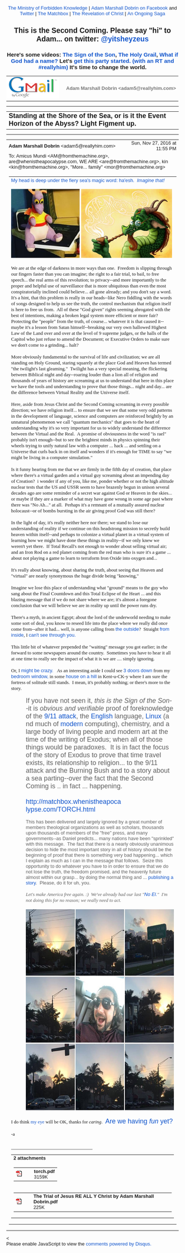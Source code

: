 <!DOCTYPE html PUBLIC "-//W3C//DTD HTML 4.01//EN" "https://www.w3.org/TR/html4/strict.dtd">
<!-- saved from url=(0158)https://mail.google.com/mail/u/2/?ui=2&amp;ik=b3fd74b597&amp;view=pt&amp;q=%22test%20of%20time%22%20saturn&amp;qs=true&amp;search=query&amp;msg=158a9498fcebdfae&amp;siml=158a9498fcebdfae -->
<html lang="en" data-inboxsdk-session-id="1482329241961-0.499042962230587" data-inboxsdk-master-claimed="true" data-inboxsdk-active-app-ids='[{"appId":"sdk_wordzen_7bc143d54d"}]' data-inboxsdk-app-logger-master-chosen="true" data-map-id="f8d645c85de621ee" data-inboxsdk-last-event="1482329244236"><head data-inboxsdk-script-injected="true"><meta http-equiv="Content-Type" content="text/html; charset=utf-8" /><style type="text/css">
body,td,div,p,a,input {font-family: arial, sans-serif;}
</style><meta http-equiv="X-UA-Compatible" content="IE=edge" /><title>Ministry of Forbidden Knowledge Mail - Standing at the Shore of the Sea, or is it the Event Horizon of the Abyss? Light Figment up.</title><style type="text/css">
body, td {font-size:13px} a:link, a:active {color:#1155CC; text-decoration:none} a:hover {text-decoration:underline; cursor: pointer} a:visited{color:##6611CC} img{border:0px} pre { white-space: pre; white-space: -moz-pre-wrap; white-space: -o-pre-wrap; white-space: pre-wrap; word-wrap: break-word; max-width: 800px; overflow: auto;} .logo { left: -7px; position: relative; }
</style><style id="inboxsdk__shared_style">.inboxsdk__notransition {
  -webkit-transition: none !important;
  -moz-transition: none !important;
  -o-transition: none !important;
  -ms-transition: none !important;
  transition: none !important;
}

.inboxsdk__close_button {
  height: 24px;
  width: 24px;
  opacity: .7;
  position: relative;
  background: none;
  border: none;
  padding: 0;
  box-sizing: content-box;
  outline: none;
  cursor: pointer;
}
.inboxsdk__close_button:focus, .inboxsdk__close_button:hover {
  opacity: 1;
}
.inboxsdk__close_button:focus::before {
  background-color: rgba(0,0,0,.12);
}
.inboxsdk__close_button::before {
  border-radius: 50%;
  position: absolute;
  top: -4px;
  bottom: -4px;
  left: -4px;
  right: -4px;
  padding: 4px;
  content: ' ';
}
.inboxsdk__close_button::after {
  content: ' ';
  background: url(https://www.gstatic.com/images/icons/material/system/1x/close_black_24dp.png);
  position: absolute;
  height: 24px;
  width: 24px;
  top: 0;
  left: 0;
}

.IICfffFCcJcCdEDE {
  display: none;
}

/* drawer */

.inboxsdk__drawer_view_container {
  visibility: visible;
  direction: initial;
  position: fixed;
  height: 100vh;
  width: 100vw;
  bottom: 0;
  left: 0;
  z-index: 51;
  pointer-events: none;
}
.inboxsdk__drawer_view {
  position: absolute;
  pointer-events: auto;
  top: 0;
  bottom: 0;
  right: 0;
  width: 452px;
  font: normal normal normal normal 13px / normal "Helvetica Neue", Helvetica, Arial, sans-serif;
  display: -webkit-flex;
  display: flex;
  -webkit-flex-direction: column;
  flex-direction: column;
  background-color: #fff;
  outline: none;
  box-shadow: 0 0 8px rgba(0,0,0,.18), 0 8px 16px rgba(0,0,0,.36);
  -webkit-transform: translateX(100%);
  transform: translateX(100%);
  transition: transform 150ms cubic-bezier(.4,0,.2,1);
}

.inboxsdk__drawer_view.inboxsdk__active {
  -webkit-transform: none;
  transform: none;
}
.inboxsdk__drawer_title_bar {
  background-color: #f5f5f5;
  border-bottom: 1px solid #e0e0e0;
  padding: 16px 20px;
  white-space: nowrap;
  display: -webkit-flex;
  display: flex;
  flex: 0 0 auto;
  -webkit-flex: 0 0 auto;
}
.inboxsdk__drawer_title_bar .inboxsdk__close_button {
  margin-right: 20px;
  -webkit-flex-shrink: 0;
  flex-shrink: 0;
}
.inboxsdk__drawer_title {
  overflow: hidden;
  text-overflow: ellipsis;
  white-space: nowrap;
  font: normal normal normal normal 20px / 24px "Helvetica Neue", Helvetica, Arial, sans-serif;
}

/* backdrop */

.inboxsdk__inbox_backdrop {
  visibility: visible;
  position: fixed;
  height: 100vh;
  width: 100vw;
  bottom: 0;
  left: 0;
  z-index: 50;
  background-color: transparent;
  transition: background-color 150ms cubic-bezier(0.4, 0, 1, 1);
}
.inboxsdk__inbox_backdrop.inboxsdk__active {
  background-color: rgba(10,10,10,.6);
  transition: background-color 70ms cubic-bezier(0,0,.2,1);
}

.inboxsdk__inbox_backdrop ~ .inboxsdk__inbox_backdrop {
  opacity: 0.6;
}

/* hidden */

.IeDFIAfeaFBCAcFG {
  display: -webkit-flex;
  display: flex;
  -webkit-flex-direction: column;
  flex-direction: column;
}

.DGHdbcGDGJfFCHIb &gt; .inboxsdk__close_button {
  position: absolute;
  bottom: 10px;
  right: 20px;
}

.bAefEFfEaJeDCFGD {
  width: 216px;
}

.EHFfCHdCcIHdABad {
  overflow: hidden;
  font: 12px Arial, sans-serif;
  max-height: 100%;
  box-sizing: border-box;
}

.DEHddaIDdDFaeHeA {
  white-space: nowrap;
  display: -webkit-flex;
  display: flex;
  -moz-user-select: none;
  -webkit-user-select: none;
  user-select: none;
  cursor: default;
}

.EHFfCHdCcIHdABad.EcFHbIcdbIHaDACI .DEHddaIDdDFaeHeA:hover,
.EHFfCHdCcIHdABad.ecEIGGIfAGIDJedA .DEHddaIDdDFaeHeA {
  background: rgba(0,0,0,.03);
}

.HfcDAaCBJeHEHCCb {
  min-width: 0;
  overflow: hidden;
  text-overflow: ellipsis;
}

.EHFfCHdCcIHdABad.EcFHbIcdbIHaDACI .HfcDAaCBJeHEHCCb {
  cursor: move;
}

.eFaIefBdFFfBDcBb {
  padding-left: 20px;
  vertical-align: middle;
  font: 13px / 40px "Helvetica Neue", Helvetica, Arial, sans-serif;
  color: #303030;
}

.DGHdbcGDGJfFCHIb.fAEaBDbEDIDIEHbb .DEHddaIDdDFaeHeA {
  display: none;
}

.ddeGBHGEIbcFHFdc {
  display: inline-block;
  vertical-align: middle;
  margin-left: 10px;
  box-sizing: border-box;
  background-size: contain;
}

.ddeGBHGEIbcFHFdc,
.ddeGBHGEIbcFHFdc &gt; img {
  width: 20px;
  height: 20px;
}

.FadAcHBdCEdAdeIE {
  -webkit-flex: 1;
  flex: 1;
  text-align: right;
  visibility: hidden;
}

.EHFfCHdCcIHdABad.EcFHbIcdbIHaDACI .FadAcHBdCEdAdeIE {
  visibility: visible;
  cursor: pointer;
}

.JHCFAcADJCAEcDfb {
  margin-top: 12px;
  margin-right: 4px;
  background: url(https://www.streak.com/build/images/arrowDown.png) center / 20px no-repeat;
  border: none;
  width: 14px;
  height: 14px;
  -webkit-transform: rotate(-90deg);
  transform: rotate(-90deg);
  transition: -webkit-transform .15s, transform .15s;
  outline: none;
  opacity: .6;
  cursor: pointer;
}

.DEHddaIDdDFaeHeA:hover .JHCFAcADJCAEcDfb,
.EHFfCHdCcIHdABad.ecEIGGIfAGIDJedA .DEHddaIDdDFaeHeA .JHCFAcADJCAEcDfb {
  opacity: .9;
}

.EHFfCHdCcIHdABad.GFHIEbDfBBEHecbB .JHCFAcADJCAEcDfb {
  -webkit-transform: rotate(0);
  transform: rotate(0);
}

.fcDJDBBBBFedaCFe {
  border-bottom: 1px solid #ddd;
  margin-bottom: 15px;
}

/* end hidden */
</style><style id="inboxsdk__style">/* suggestions */

.inboxsdk__suggestions_separator_before {
  padding-bottom: 2px !important;
}

.inboxsdk__suggestions_separator_after {
  border-top: 1px solid #e5e5e5;
  padding-top: 2px !important;
}

/* buttons */

div.T-I.inboxsdk__button {
  -webkit-user-select: none;
  min-width: 27px;
}

.inboxsdk__no_bg {
  background: none;
}

.inboxsdk__button.inboxsdk__button_disabled {
  opacity: 0.55;
}

  .inboxsdk__button_icon + .inboxsdk__button_text {
    margin-left: 5px;
  }

.inboxsdk__button_icon {
  display: inline-block;
}

.inboxsdk__button_iconImg {
  height: 16px;
  width: 16px;
  vertical-align: middle;
  margin-top: -2px;
  user-drag: none;
  -moz-user-select: none;
  -webkit-user-drag: none;
}

.inboxsdk__button_green_inactive {
  -webkit-box-shadow: 0 1px 0 rgba(0,0,0,.05);
  box-shadow: 0 1px 0 rgba(0,0,0,.05);
  background-color: #53a93f;
  background-image: -webkit-linear-gradient(top,transparent,transparent);
  background-image: linear-gradient(top,transparent,transparent);
  border: 1px solid transparent;
  color: #fff;
  text-shadow: none;
}

.inboxsdk__button_green_hover {
  -webkit-box-shadow: inset 0 -1px 0 #4c8534;
  box-shadow: inset 0 -1px 0 #4c8534;
  background-color: #65b045;
  background-image: -webkit-linear-gradient(top,transparent,transparent);
  background-image: linear-gradient(top,transparent,transparent);
  border: 1px solid transparent;
  border-bottom: 1px solid #4c8534;
  text-shadow: none;
}

.inboxsdk__button_green_active {
  -webkit-box-shadow: inset 0 1px 0 #2f6124;
  box-shadow: inset 0 1px 0 #2f6124;
  background: #3e802f;
  border: 1px solid transparent;
  border-top: 1px solid #2f6124;
  color: #fff;
  text-shadow: none;
}

.J-M.inboxsdk__menu {
  min-width: 1em;
  min-height: 1em;
  padding: 0px;
  overflow: visible;
  max-height: none;
}

.f4.J-N-JX.inboxsdk__message_more_icon {
  margin-top: -1px;
  width: 16px;
  height: 16px;
}

/* end */

/* compose buttons */

.T-I.inboxsdk__button.inboxsdk__compose_sendButton {
  min-width: 0px;
  margin-right: 0px;
  margin-left: 0px;
  padding:0px;
}

.inboxsdk__compose_actionToolbar {
  padding: 0px 0px 0px 5px;
  white-space: nowrap;
}

.inboxsdk__compose_actionToolbar div.inboxsdk__button {
  min-width: 27px;
  height: 27px;
}

.inboxsdk__compose_actionToolbar .inboxsdk__button_icon {
  height: 17px;
  width: 17px;
  display: inline-block;
  vertical-align: middle;
  position: relative;
  margin-top: 2px;
}

.inboxsdk__compose_actionToolbar .inboxsdk__button_iconImg {
  vertical-align: top;
  height: 17px;
  width: 17px;
  display: inline-block;
  margin-top: -1px;
}

.inboxsdk__compose_actionToolbar .inboxsdk__button &gt; div {
    opacity: 0.55;
}

.inboxsdk__compose_actionToolbar .inboxsdk__button:focus {
  border: 1px solid #4d90fe;
  outline: none;
}


  .inboxsdk__compose_actionToolbar .inboxsdk__button.inboxsdk__button_hover &gt; div, .inboxsdk__compose_actionToolbar .inboxsdk__button:focus &gt; div {
    opacity: 1
  }


.inboxsdk__compose_groupedActionToolbar {
  position: absolute;
  bottom: 44px;
  background: #f5f5f5;
  margin: 3px;
  box-shadow: 0 2px 2px -1px rgba(0,0,0,0.1);
  border: 1px solid #cfcfcf;
  padding: 1px !important;
  z-index: 10;
  left: 0px;
}

.inboxsdk__compose_groupedActionToolbar div.inboxsdk__button {
  z-index: 1;
}

.inboxsdk__compose_groupedActionToolbar_arrow {
  position: absolute;
  background: url('https://ssl.gstatic.com/ui/v1/icons/mail/down_pointer.png') no-repeat;
  width: 17px;
  height: 18px;
  bottom: -16px;
  margin-left: 4px;
}

/* end */

/* appid warning */

.inboxsdk__appid_warning {
  margin: 0;
  padding: 9px;
  color: #4b4b4b;
  height: 32px;
  background: #ff6c6c;
  font-size: 10pt;
}

.inboxsdk__appid_warning_main {
  display: inline-block;
  vertical-align: middle;
}

.inboxsdk__appid_warning .topline {
  font-weight: bold;
  font-size: 11pt;
}

a.inboxsdk__appid_register {
  color: white;
  display: inline-block;
  background: #1989ff;
  border-radius: 3px;
  text-decoration: none;
  box-shadow: 0 0 5px rgba(0,0,0,0.3);
  padding: 7px;
  font-size: 10pt;
  vertical-align: middle;
  margin-left: 1em;
}

input.inboxsdk__x_close_button {
  background-color: transparent;
  background-image: url(https://www.streak.com/build/images/circle_border_x.png);
  background-size: cover;
  background-repeat: no-repeat;
  background-position: center center;
  height: 20px;
  width: 20px;
  border: none;
  display: inline-block;
  vertical-align: middle;
  cursor: pointer;

  float: right;
  margin: 5px;
}

/* thread rows */

.inboxsdk__gmail_label.inboxsdk__label_has_icon .au {
  display: inline-block;
  margin-left: 14px;
}

.inboxsdk__thread_row_label .inboxsdk__button_icon,
.inboxsdk__thread_row_label .inboxsdk__button_iconImg {
  height: 11px;
  width: 11px;
}

.inboxsdk__thread_row_label .inboxsdk__button_icon {
  display: inline-block;
  margin-top: 2px;
  margin-left: 4px;
  position: absolute;
}

.inboxsdk__thread_row_button {
  outline: 0;
  padding: 0 5px;
  position: relative;
  height: 15px;
  width: 15px;
  top: -2px;
}

.inboxsdk__gmail_action {
  float: right;
  position: relative;
  background-color: grey;
  border: 1px solid black;
  margin-left: 1em;
  cursor: default;
  padding: 0 6px;
  background-image: -webkit-linear-gradient(top,#e9e9e9,#e6e6e6);
  background-image: linear-gradient(top,#e9e9e9,#e6e6e6);
  border: 1px solid rgba(0,0,0,0.1);
  border-color: #ccc;
  color: #444;
  height: 17px;
  line-height: 17px;
  min-width: 56px;
  border-radius: 2px;
  font-size: 11px;
  font-weight: bold;
  text-align: center;
  white-space: nowrap;
  padding-right: 18px;
}

.inboxsdk__gmail_action:focus {
  border: 1px solid #4d90fe;
  outline: none;
}

.inboxsdk__gmail_action:active {
  box-shadow: inset 0 1px 2px rgba(0,0,0,.1);
}

.inboxsdk__gmail_action:hover {
  box-shadow: 0 1px 1px rgba(0,0,0,.05);
  background-color: #ededed;
  background-image: -webkit-linear-gradient(top,#ededed,#eaeaea);
  background-image: linear-gradient(top,#ededed,#eaeaea);
  border-color: #b8b8b8;
}

.inboxsdk__gmail_action::after {
  content: '';
  position: absolute;
  right: 5px;
  top: 5px;
  margin-left: 5px;
  background: no-repeat url(https://ssl.gstatic.com/mail/sprites/smartmail-561acb673be75c1d374881a95997fce4.png) -67px -100px;
  width: 7px;
  height: 7px;
  opacity: .55;
}

.inboxsdk__thread_row_custom_date {
  margin-left: 2px;
}

span.inboxsdk__thread_row_custom_date + span:not(.inboxsdk__thread_row_custom_date) {
  display: none;
}

span.inboxsdk__thread_row_custom_draft_label + div.yW {
  display: none;
}

.inboxsdk__thread_row_attachment_icon {
  margin-left: 3px;
  width: 16px;
  height: 16px;
}

.inboxsdk__thread_row_icon_wrapper {
  display: inline-block;
  width: 25px;
  margin-right: 3px;
}

.inboxsdk__thread_row_image_added .y6 .inboxsdk__thread_row_icon_wrapper ~ span[id] {
  margin-left: 3px;
}

  .inboxsdk__thread_row_icon_wrapper .inboxsdk__button_icon {
    position: absolute;
    top: 50%;
    height: 24px;
    overflow: hidden;
    width: 24px;
    margin-top: -12px;
  }

    .inboxsdk__thread_row_icon_wrapper .inboxsdk__button_iconImg {
      height: 24px;
      width: 24px;
      margin-top: 0px;
    }

  .inboxsdk__thread_row_image_added .a4W, .inboxsdk__thread_row_image_added .apA, .inboxsdk__thread_row_image_added .apx {
    position: relative;
  }


/* end thread rows */

td.gH div.gK span:first-child &gt; img {
  margin-right: 3px;
}

td.gH div.gK span:first-child &gt; img:last-child {
  margin-right: 6px;
}

.inboxsdk__message_attachment_icon {
  width: 21px;
  height: 21px;
  margin-top: -3px;
}

/* Work around issue where clicking "Remove formatting" in Compose causes this
 * element to become taller and shift the toolbar down. */
.gU .aWQ {
  max-height: 3px;
}

.aQw .inboxsdk__button_iconImg {
  margin-top: 2px;
}

.aZi .asa .inboxsdk__button_iconImg {
  display: inline-block;
  vertical-align: middle;
  margin-top: -3px;
}

/* Message view attachments toolbar */
.aZi .aZj .asa .inboxsdk__button_iconImg {
  margin: 0;
}

body .dw {
  /* Fixes issue where a tall compose window opened over a custom view could be
   * overlapped by Gmail's top bar. Also fixes issue where mole widgets are
   * only visible while a compose window is open.
   */
  z-index: 6 !important;
}

.inboxsdk__compose_outerSidebar_wrapper {
  position: absolute;
  left: -401px;
  top: 0px;
  background: white;
  width: 400px;
  bottom: 0px;
  border-left: 1px solid silver;
  box-shadow: -2px 0px 1px #E6E6E6;
  display: block;
}

.inboxsdk__outerSidebarActive .aSt .inboxsdk__compose_outerSidebar_wrapper {
  border-left: 0;
  box-shadow: none;
  left: -400px;
}

.inboxsdk__outerSidebarActive .aSs &gt; div { width: 50% !important; margin-left: 30%; }

.inboxsdk__compose_outerSidebar_header {
  background: #404040;
  font-size: 80%;
  padding: 10px 10px 11px 10px;
  color: white;
  border-bottom: 1px solid #C4C4C4;
}

.inboxsdk__compose_outerSidebar_body {
  position: absolute;
  width: 100%;
  bottom: 43px;
  top: 36px;
  left: -1px;
  overflow: auto;
}

.inboxsdk__compose_outerSidebar_footer {
  position: absolute;
  bottom: 0px;
  width: 100%;
  border-top: 1px solid rgb(206, 206, 206);
  display: block;
}

.inboxsdk__compose_innerSidebarActive form, .inboxsdk__compose_innerSidebarActive .GQ {
  padding-right: 200px;
}

div.inboxsdk__compose_statusbar {
  margin: 0;
  border: 0;
  height: 40px;
}

.inboxsdk__compose_statusbarActive .aoI {
  height: auto !important;
}

/* compose size fixing */
.inboxsdk__compose .qz {
  max-height: inherit !important;
}

/* .dw means not fullscreen */
.dw .inboxsdk__compose_statusbarActive .aDj.aDi {
  position: static !important;
}

.inboxsdk__compose_statusbarActive .aDj &gt; .aDh {
  height: auto;
}

.inboxsdk__recipient_row td.ok {
  height: 23px;
}

.inboxsdk__recipient_row td.az3 {
  padding: 0px 3px 3px 3px;
}

/* toolbar visibility */

[data-thread-toolbar=true] [data-rowlist-toolbar=true] {
  display: none;
}

[data-toolbar-expanded=true] [data-toolbar-expanded=false] {
  display: none;
}

[data-toolbar-expanded=false] [data-toolbar-expanded=true] {
  display: none;
}


[data-toolbar-icononly=true] .inboxsdk__button_text {
  display: none;
}

.inboxsdk__menuItem img, .inboxsdk__menuItem .inboxsdk__icon {
  height: 16px;
  width: 16px;
  margin-left: -20px;
  position: absolute;
  margin-top: -1px;
}

/* end */

/* modal */

.inboxsdk__modal_overlay {
  right: 0px;
  bottom: 0px;
}

.inboxsdk__modal_fullscreen {
  position: fixed;
  top: 0px;
  left: 0px;
  bottom: 0px;
  right: 0px;
  z-index: 501;
  display: flex;
  display: -webkit-flex;
  justify-content: center;
  -webkit-justify-content: center;
  align-items: center;
  -webkit-align-items: center;
  padding: 110px 50px 50px 50px;
}

.inboxsdk__modal_content {
    margin-top: 30px; margin-bottom: 30px;
}

.inboxsdk__modal_fullscreen.inboxsdk__modal_content_no_buttons .inboxsdk__modal_content {
  margin-bottom: 0px;
}

.inboxsdk__modal_close {
  outline: none;
  cursor: pointer;
}


.inboxsdk__modal_fullscreen .inboxsdk__modal_container {
  position: relative;
  margin-top: -60px;
  width: auto;
  overflow: hidden;
}

  .inboxsdk__modal_fullscreen.inboxsdk__modal_hideTop .inboxsdk__modal_close {
    display: none;
  }

  .inboxsdk__modal_fullscreen.inboxsdk__modal_hideTop .inboxsdk__modal_container {
    padding-top: 0px;
  }

  .inboxsdk__modal_fullscreen.inboxsdk__modal_hideTop .inboxsdk__modal_content {
    margin-top: 0px;
  }

  .inboxsdk__modal_fullscreen.inboxsdk__modal_hideTop .Kj-JD-K7 {
    margin: 0px;
  }

  .inboxsdk__modal_fullscreen.inboxsdk__modal_hideSides .inboxsdk__modal_container {
    padding-left: 0px;
    padding-right: 0px
  }

  .inboxsdk__modal_fullscreen.inboxsdk__modal_hideBottom .inboxsdk__modal_content {
    margin-bottom: 0px;
  }

  .inboxsdk__modal_fullscreen.inboxsdk__modal_hideBottom .inboxsdk__modal_container {
    padding-bottom: 0px;
  }

/* end modal */

/* mole */

/* Fix issue where Compose toolbar can become disconnected when moles or
 * drawers are in use */
.inboxsdk__drawers_in_use .aDi,
.inboxsdk__moles_in_use .aDi {
  left: auto !important;
}

/* Make it so the compose/mole layer doesn't wrap, so we don't have to do a lot
 * of fancy logic to hide moles ourselves when things get too crowded. */
.inboxsdk__moles_in_use .nH &gt; .nH &gt; .no {
  white-space: nowrap;
}
.inboxsdk__moles_in_use .nH &gt; .nH &gt; .no &gt; * {
  white-space: initial;
}
.inboxsdk__moles_in_use .nH &gt; .nH &gt; .no &gt; .nn {
  display: inline-block;
  float: none;
}

.inboxsdk__mole_view {
  position: relative;
  max-width: 564px;
  height: 100vh;
  vertical-align: top;
  display: inline-flex;
  display: -webkit-inline-flex;
  align-items: flex-end;
  -webkit-align-items: flex-end;
}

.inboxsdk__mole_view_inner {
  visibility: visible;
  box-sizing: border-box;
  margin-right: 5px;
  box-shadow: rgba(0,0,0,0.2) 0 2px 6px;
  min-width: 260px;
  min-height: 36px;
}

.inboxsdk__mole_view_titlebar {
  position: absolute;
  left: 0;
  right: 5px;
  color: white;
  font-size: 12.8px;
  background: #404040;
  box-sizing: border-box;
  height: 36px;
  padding-top: 7px;
  padding-left: 11px;
  cursor: pointer;
}

.inboxsdk__mole_view_titlebar h2 {
  font-size: inherit;
  font-weight: inherit;
  margin: 4px 0 0 0;
  white-space: nowrap;
  overflow: hidden;
  text-overflow: ellipsis;
}

.inboxsdk__mole_title_buttons {
  white-space: nowrap;
  float: right;
  padding-right: 5px;
  margin-top: -3px;
}

.inboxsdk__mole_title_buttons &gt; img {
  height: 24px;
  width: 24px;
  position: relative;
  top: 2px;
  opacity: 0.6;
}

.inboxsdk__mole_title_buttons &gt; img:hover {
  opacity: 1;
  background-color: #737373;
}

.inboxsdk__mole_view.inboxsdk__minimized .inboxsdk__mole_view_content,
.inboxsdk__mole_view.inboxsdk__minimized.inboxsdk__mole_use_minimize_title h2.inboxsdk__mole_default,
.inboxsdk__mole_view:not(.inboxsdk__minimized) h2.inboxsdk__mole_minimized,
.inboxsdk__mole_view:not(.inboxsdk__mole_use_minimize_title) h2.inboxsdk__mole_minimized,
.inboxsdk__mole_view.inboxsdk__minimized .Hl,
.inboxsdk__mole_view:not(.inboxsdk__minimized) .Hk {
  display: none;
}

.inboxsdk__mole_view_content {
  margin-top: 36px;
  border: 1px solid #cfcfcf;
  background: white;
  min-width: 260px;
  min-height: 20px;
  max-height: 80vh;
}

.inboxsdk__mole_view_chromeless .inboxsdk__mole_view_inner {
  min-width: 0px;
}

.inboxsdk__mole_view_chromeless .inboxsdk__mole_view_content {
  margin-top: 0px;
  min-width: 0px;
}

/* end mole */


/* tabs */

.inboxsdk__tab {
  width: 30px;
}

.inboxsdk__tab.fAEaBDbEDIDIEHbb:first-child:last-child {
  display: none;
}

.inboxsdk__tab.inboxsdk__tab_selected {
  width: auto;
}

table.aKk .inboxsdk__contentTabContainer .inboxsdk__tab .aAy[role=tab] {
  height: 28px;
}

.inboxsdk__tab_icon {
  width: 30px;
  height: 25px;
  background-position-x: 5px;
  background-position-y: 3px;
  background-size: 16px;
  bacgkround-repeat: no-repeat;
}

.inboxsdk__tab_icon img {
  height: 16px;
  width: 16px;
  margin-left: 5px;
  margin-top: 3px;
}

.inboxsdk__tab .aKx {
  top: 4px;
}

.inboxsdk__hidden div[role=complementary] {
  position: static !important;
}

/* Fix issue where hidden causes threadview to be taller than it should */
.inboxsdk__hidden &gt; div.y4,
.dFBJCDccfIbFCHAI &gt; div.y4 {
  display: none;
}

table.aKk .inboxsdk__contentTabContainer .inboxsdk__tab:first-child .aAy[role=tab] {
  border-left-width: 1px;
}

/* end tabs */

/* old hidden */

.inboxsdk__hidden .inboxsdk__contentPanelContainer {
  font: 12px Arial, sans-serif;
  max-width: 220px;
}

.inboxsdk__contentPanelContainer_contentContainer {
  overflow: hidden;
  margin-bottom: 10px;
  border-bottom: 1px solid #D8D8D8;
}


/* end old hidden */


/* hidden */

.dFBJCDccfIbFCHAI div[role=complementary] {
  position: static !important;
  width: 216px !important;
}

.dFBJCDccfIbFCHAI {
  /* Necessary to prevent z-indexes on hidden items from causing them to show
  above stuff outside of the hidden. */
  will-change: position;
}

.DGHdbcGDGJfFCHIb {
  position: relative;
}

.EHFfCHdCcIHdABad {
  background: #ffffff;
}

.bAefEFfEaJeDCFGD {
  padding: 4px 0 12px;
}

.DGHdbcGDGJfFCHIb.fAEaBDbEDIDIEHbb .bAefEFfEaJeDCFGD {
  padding-top: 0;
}

/* end hidden */

/* custom content */

.inboxsdk__custom_view_element {
  overflow: auto;
}

/* end custom content */


/* nav menu */


.inboxsdk__hide_native_marker .ain:not(.inboxsdk__navItem) {
  border-left-color: transparent;
}
.inboxsdk__hide_native_marker .ain:not(.inboxsdk__navItem) .nZ .aio * {
  color: inherit !important;
}
.inboxsdk__hide_native_marker .ain:not(.inboxsdk__navItem) .nU:not(.n1) .n0 {
  font-weight: normal;
}

.inboxsdk__navItem_hover .aj0, .inboxsdk__navItem_hover .p8 {
  visibility: visible;
}

.inboxsdk__navItem_link {
  position: absolute;
  top: 0px;
  right: -4px;
}

[dir=rtl] .inboxsdk__navItem_link {
  left: -4px;
  right: initial;
}

.inboxsdk__navItem_container .aio .inboxsdk__button {
  position: absolute;
  top: 0px;
  right: -30px;
}

.inboxsdk__navItem_marker {
  position: absolute;
  left: 0px;
  padding-bottom: 2px;
}

.ain .inboxsdk__navItem_container {
  margin-left: -18px;
}

.inboxsdk__navItem_container {
  margin-left: -14px;
}

.inboxsdk__expando {
  z-index: 1;
}

.aip .CK {
  color: #15c;
}

.aip .CK:hover {
  text-decoration: underline;
}

.inboxsdk__navItem_container .aio.aip {
  white-space: nowrap;
}

/* end nav menu */



/* search results section */

.inboxsdk__custom_sections {
  margin-bottom: 15px;
}

.inboxsdk__custom_sections.Wc {
  padding: 0px;
  margin-bottom: 0px;
}

.inboxsdk__resultsSection {
  padding-top: 20px;
}

  .inboxsdk__custom_sections.Wc .inboxsdk__resultsSection {
    padding-top: 0px;
  }

.inboxsdk__custom_sections .Wg {
  padding-top: 0px;
}

  .inboxsdk__custom_sections.Wc .Wg {
    border-bottom: 0;
    padding: 0px;
  }

.inboxsdk__results_collapsedContainer &gt; div {
  display: inline;
}

.inboxsdk__resultsSection.inboxsdk__resultsSection_collapsed {
  display: inline-block;
  margin-right: 20px;
}

  .Wc .inboxsdk__resultsSection.inboxsdk__resultsSection_collapsed {
    margin-right: 0px;
  }

.inboxsdk__resultsSection_collapsed .Cr {
  display: none;
}

.inboxsdk__resultsSection_title {
  white-space: nowrap;
  cursor: pointer;
  display: inline-block;
}

  .Wc .inboxsdk__resultsSection_title {
    padding: 3px 0 3px 8px;
  }

.inboxsdk__resultsSection_title_subtitle {
  opacity: 0.5;
  margin-left: 5px;
}

  .Wc .inboxsdk__resultsSection_title_subtitle {
    font-size: 80%;
  }

.inboxsdk__resultsSection_title .Wp {
  float: left;
  height: 10px;
  width: 20px;
  margin-top: 3px;
}

.inboxsdk__resultsSection_title h3 {
  margin-bottom: 10px;
  margin-top: 20px;
  display: inline;
  float: none;
}

.inboxsdk__resultsSection_header_summaryText.Wm:last-child .amH {
  padding-right: 0px;
  margin-right: 0px;
}

  .inboxsdk__custom_sections.Wc .inboxsdk__resultsSection_header_summaryText:last-child {
    margin-right: 11px;
  }

.inboxsdk__custom_sections.Wc .J-JN-M-I {
  margin-right: 13px;
}

.inboxsdk__resultsSection_header_summaryText.Wm + .aAE {
  margin-left: 3px;
}

.inboxsdk__resultsSection .TB.TC {
  text-align: center;
}

.inboxsdk__resultsSection .inboxsdk__resultsSection_loading {
  font-style: italic;
}

.inboxsdk__resultsSection .inboxsdk__resultsSection_result_icon {
  height: 15px;
  width: 15px;
  margin-left: 9px;
}

.inboxsdk__resultsSection .xX {
  width: 20ex;
}

.inboxsdk__resultsSection_result_title span {
  text-overflow: ellipsis;
  display: block;
  overflow: hidden;
}

.inboxsdk__resultsSection tr .xW &gt; span {
  overflow: hidden;
  display: block;
  text-overflow: ellipsis;
}

.inboxsdk__resultsSection .V3 {
  overflow: hidden;
  white-space: nowrap;
}

.inboxsdk__resultsSection .at {
  position: relative;
}

.inboxsdk__resultsSection .at &gt; * {
  display: inline-block;
}

.inboxsdk__resultsSection_label_icon {
  height: 11px;
  width: 11px;
  position: absolute;
  margin-left: 4px;
  margin-top: 1px;
}

.inboxsdk__resultsSection .av, .inboxsdk__thread_row_label .av {
  max-width: 90px;
  overflow: hidden;
  text-overflow: ellipsis;
}

.inboxsdk__resultsSection_label_icon + .av, .inboxsdk__thread_row_label .inboxsdk__button_icon + .av {
  margin-left: 16px;
}

.Wc .inboxsdk__resultsSection_footer {
  padding: 3px 3px 3px 8px;
}

/* end search results section */


/* tooltip */

/* gmail styles */

.inboxsdk__tooltip .T-P {
  -webkit-box-shadow: 0 1px 3px rgba(0,0,0,.2);
  box-shadow: 0 1px 3px rgba(0,0,0,.2);
  background-color: #fff;
  border: 1px solid;
  border-color: #bbb #bbb #a8a8a8;
  padding: 16px;
  position: absolute;
  z-index: 1201!important;
}

  .inboxsdk__tooltip.inboxdk__tooltip_content .T-P {
    padding: 0px;
  }

.inboxsdk__tooltip .aRM {
  outline: none;
  padding: 13px 10px 16px;
  text-align: center;
}

  .inboxdk__tooltip_content.inboxsdk__tooltip .aRM {
    padding: 0px;
  }

.inboxsdk__tooltip .aRR {
  color: #333;
  font-size: 18px;
  margin-top: 13px;
}

.inboxsdk__tooltip .aRQ {
  color: #777;
  font-size: 13px;
  margin: 3px 0 14px 0;
}




/* end gmail styles */

.inboxsdk__tooltip {
  position: fixed;
  z-index: 1300;
  transition: left 200ms ease, top 200ms ease;
}

.inboxsdk__tooltip .T-P {
  position: relative;
  width: auto;
  max-width: 500px;
}

.inboxsdk__tooltip .inboxsdk__tooltip_arrow {
  position: fixed;
  z-index: 1400;
  margin-top: -1px;
  transition: left 200ms ease, top 200ms ease;
}

.inboxsdk__tooltip .inboxsdk__tooltip_close {
  -webkit-user-select: none;
}

.inboxsdk__tooltip .inboxsdk__button {
  margin-right: 0px;
}

.inboxsdk__tooltip .inboxsdk__tooltip_image {
  max-height: 300px;
  max-width: 500px;
  overflow: hidden;
  height: auto;
}

.inboxsdk__tooltip .inboxsdk__tooltip_image &gt; img {
  max-height: 300px;
  max-width: 500px;
}

/* end tooltip */


/* attachment card */

.inboxsdk__attachmentCard img.aQG.aYB {
  max-width: 178px;
  min-width: 178px;
  min-height: 118px;
}

.inboxsdk__attachmentCard img.aZG.aYw {
  background: none;
}

/* add some margins between cards so 4+ cards don't hit each other */

.aQw &gt; .T-I.J-J5-Ji.L3 {
  margin-top: 5px;
}

/* end attachment card */


/* keyboard shortcut help */

table.cf.wd.inboxsdk__shortcutHelp_table {
  margin-bottom: 15px;
}

.inboxsdk__shortcutHelp_table td.Dn {
  display: inline-block;
  width: 50%;
}

.inboxsdk__shortcutHelp_table table.cf {
  display: block;
}

.inboxsdk__shortcutHelp_table tbody tbody {
  display: block;
}

.inboxsdk__shortcutHelp_table tbody tbody tr {
  display: block;
  white-space: nowrap;
}

.inboxsdk__shortcutHelp_table td.wg.Dn {
  display: inline-block;
  width: 45%;
}

.inboxsdk__shortcutHelp_table span.wb {
  margin-left: 3px;
}

.inboxsdk__shortcutHelp_table td.we.Dn {
  width: 60%;
  white-space: normal;
}

.inboxsdk__shortcutHelp_title img.inboxsdk__icon {
  height: 21px;
  width: 21px;
  vertical-align: middle;
  margin-right: 10px;
  border-radius: 4px;
}

/* end keyboard shortcut help */


/* search suggestions */

.asor.inboxsdk__custom_suggestion {
  display: flex;
  display: -webkit-flex;
  justify-content: center;
  -webkit-justify-content: center;
  align-items: center;
  -webkit-align-items: center;
}

.inboxsdk__custom_suggestion img {
  max-width: 32px;
  max-height: 32px;
  margin-left: -11px;
}

/* end send suggestions */


/* app toolbar */

.inboxsdk__appButton {
  margin-right: -15px;
}

  .inboxsdk__appButton:first-child {
    margin-left: -45px;
  }

  .inboxsdk__appButton + .inboxsdk__appButton {
    margin-left: 35px;
  }

  .inboxsdk__appButton.inboxsdk__appButton_noGPlus {
    margin-right: 0px;
  }

.inboxsdk__appButton .inboxsdk__button_icon {
  margin-right: 5px;
  position: relative;
}

.inboxsdk__appButton a {
  color: #404040;
  text-decoration: none;
  line-height: 24px;
}

.inboxsdk__appButton.inboxsdk__appButton_noGPlus a {
  line-height: 30px;
}

.inboxsdk__appButton a:hover {
  text-decoration: underline;
  color: #000;
}

.inboxsdk__gmail_dark_theme .inboxsdk__appButton a {
  color: #eee;
}
.inboxsdk__gmail_dark_theme .inboxsdk__appButton a:hover {
  color: #fff;
}

.inboxsdk__appButton_tooltip {
  outline: none;
  transition: none;
  -webkit-animation: gb__a .2s;
}

.inboxsdk__appButton_tooltip .inboxsdk__tooltip_close {
  display: none;
}

.inboxsdk__tooltip.inboxsdk__appButton_tooltip .T-P {
  padding: 0px;
}

.inboxsdk__tooltip.inboxsdk__appButton_tooltip .aRM {
  padding: 0px;
  white-space: initial;
  text-align: center;
  font: normal normal normal normal 16px / normal arial, sans-serif;
}

.inboxsdk__tooltip.inboxsdk__appButton_tooltip .inboxsdk__tooltip_arrow {
  transform-origin: top;
  transform: rotateZ(180deg);
  margin-top: 9px;
}

/* end app toolbar */
</style> <script>
  (function(i,s,o,g,r,a,m){i['GoogleAnalyticsObject']=r;i[r]=i[r]||function(){
  (i[r].q=i[r].q||[]).push(arguments)},i[r].l=1*new Date();a=s.createElement(o),
  m=s.getElementsByTagName(o)[0];a.async=1;a.src=g;m.parentNode.insertBefore(a,m)
  })(window,document,'script','https://www.google-analytics.com/analytics.js','ga');

  ga('create', 'UA-74743044-2', 'auto');
  ga('send', 'pageview');

</script></head>
<body style="width: 100%; margin: 0 auto; text-align: left; font-family: Arial;">
<center>
<script type="text/javascript">
    google_ad_client = "ca-pub-9608809622006883";
    google_ad_slot = "4355365452";
    google_ad_width = 728;
    google_ad_height = 90;
</script>
<!-- leaderboard -->
<script type="text/javascript" src="//pagead2.googlesyndication.com/pagead/show_ads.js">
</script>
<br />
<a href="https://www.facebook.com/MinistryOfForbiddenKnowledge">The Ministry of Forbidden Knowledge</a> | 
<a href="https://www.facebook.com/admdbrn">Adam Marshall Dobrin on Facebook</a> and <a href="https://twitter.com/intent/user?screen_name=yitsheyzeus">Twitter</a> |
<a href=".">The Matchbox</a> | 
<a href=".">The Revelation of Christ</a> | 
<a href="http://medium.com/@adam5/publications">An Ongoing Saga</a>
<br />
</center>
<center><h2>
This is the Second Coming.  Please say "<b>hi</b>" to Adam... on twitter: <a href="https://twitter.com/yitsheyzeus" target="_new">@yitsheyzeus</a>
</h2><h3>
Here's some videos: <a href="https://www.youtube.com/watch?v=AevgjKPDgfM&amp;feature=youtu.be" target="_new">The Sign of the Son</a>, <a href="https://vimeo.com/156698154" target="_new">The Holy Grail</a>, <a href="https://www.youtube.com/watch?v=Fr_CHOxSyc8" target="_new">What if God had a name?</a>
Let's <a href="https://twitter.com/intent/retweet?related=yitsheyzeus&amp;tweet_id=804005770937462784">get this party started. (with an RT and #reallyhim)</a>  It's time to change the world.</h3>
</center>
<div class="bodycontainer"><table width="100%" cellpadding="0" cellspacing="0" border="0"><tbody><tr height="14px"><td width="143"><img src="./FIGMENT_files/logo.gif" width="143" height="59" alt="Ministry of Forbidden Knowledge Mail" class="logo" /></td><td align="right"><font size="-1" color="#777"><b>Adam Marshall Dobrin &lt;adam5@reallyhim.com&gt;</b></font></td></tr></tbody></table><hr /><div class="maincontent"><table width="100%" cellpadding="0" cellspacing="0" border="0"><tbody><tr><td><font size="+1"><b>Standing at the Shore of the Sea, or is it the Event Horizon of the Abyss? Light Figment up.</b></font><br /></td></tr></tbody></table><hr /><table width="100%" cellpadding="0" cellspacing="0" border="0" class="message"><tbody><tr><td><font size="-1"><b>Adam Marshall Dobrin </b>&lt;adam5@reallyhim.com&gt;</font></td><td align="right"><font size="-1">Sun, Nov 27, 2016 at 11:55 PM</font></td></tr><tr><td colspan="2"><font size="-1" class="recipient"><div>To: Amicus Mundi &lt;AM@fromthemachine.org&gt;, are@whenistheapocalypse.com, WE ARE &lt;are@fromthemachine.org&gt;, kin &lt;kin@fromthemachine.org&gt;, "More... family" &lt;mor@fromthemachine.org&gt;</div></font></td></tr><tr><td colspan="2"><table width="100%" cellpadding="12" cellspacing="0" border="0"><tbody><tr><td><div style="overflow: hidden;"><font size="-1"><div dir="ltr"><div><font face="times new roman, serif"><a href="https://fromthemachine.org/awlist4296878/MJHea/h/John_Legend_s_All_of_Me_.htm" target="_blank" data-saferedirecturl="https://www.google.com/url?hl=en&amp;q=http://legend.lamc.la&amp;source=gmail&amp;ust=1482415641409000&amp;usg=AFQjCNEZ-0QzQxRyMywt5al0Q0jXwXbuIQ">My head is deep under the fiery sea's magic word: ha'esh. &nbsp;<i>Imagine that!</i></a></font></div><div><br /></div><font face="times new roman, serif"><a href="https://fromthemachine.org/awlist4296878/MJHea/h/John_Legend_s_All_of_Me_.htm" target="_blank" data-saferedirecturl="https://www.google.com/url?hl=en&amp;q=http://legend.lamc.la&amp;source=gmail&amp;ust=1482415641409000&amp;usg=AFQjCNEZ-0QzQxRyMywt5al0Q0jXwXbuIQ"><img src="./FIGMENT_files/ybykyAnVdkmhyFy_qbt0RNDpAg362NzYedHRAwiLQEuWdC9k1HAVxi7T9tK9DIE3K39SEuxj2FnfypXseKcnywge9211xiOuFL1c_faqABLbQ0jnJ8C9kT5tTMSAi4X5kEtfl5Hmpd6v5Cm-C6PM7O_sS4cRJCFrcrlpOF0_l73dL8hUxeM-XBWm28BWBcVumy6dU9zcmMPuZh7uEtr-OUrue4Y6YoyVAnfF5l5n1Xw9Tw=s0-d-e1-ft" width="186" height="186" style="margin-right:0px" alt="legend.lamc.la" />&nbsp;<img src="./FIGMENT_files/g3j4tLBeh_-Gq2qRJpcEnaWHfS0KArFwWgOIBByr_thBppHyE14P1sHTjUf1txjYW-383m1jo8SAAqiL7wOED8xxnGTtdtLgOQ-_iqEUVi0HBp_wUHalPHMCokt8C-NyQDssOoOw9sXMkVOR6QVt52-tmm-lvxYxV4Hc=s0-d-e1-ft" width="247" height="186" style="margin-right:0px" /></a><br /><br /></font><div><font face="times new roman, serif">We are at the edge of darkness in more ways than one.&nbsp; Freedom is slipping through our fingers faster than you can imagine; the right to a fair trial, to bail, to free speech... the real arms of this revolution; to privacy--and more importantly to the proper and helpful use of surveillance that is more ubiquitous than even the most conspiratorially inclined could believe... all gone already; and you don't say a word.&nbsp; It's a hint, that this problem is really in our heads--like Nero fiddling with the words of songs designed to help us see the truth, the control mechanism that religion itself is here to free us from.&nbsp; All of these "God given" rights seeming abrogated with the best of intentions, making a broken legal system more efficient or more fair?&nbsp; Protecting the "people" from the truth, of course... whatever it is that caused it--maybe it's a lesson from Satan himself--breaking our very own hallowed Highest Law of the Land over and over at the level of 9 supreme judges, or the halls of the Capitol who just refuse to amend the Document; or Executive Orders to make sure we don't come to a grinding... halt?</font><div><div><div><div><font face="times new roman, serif"><br /></font></div><div><font face="times new roman, serif">More obviously fundamental to the survival of life and civilization; we are all standing on Holy Ground, staring squarely at the place God and Heaven has termed "the twilight's last gleaming." &nbsp;Twilight has a very special meaning, the flickering between Biblical night and day--roaring louder than a lion all of religion and thousands of years of history are screaming at us to understand that here in this place we have the tools and understanding to prove that those things... night and day... are the difference between Virtual Reality and the Universe itself. &nbsp;</font></div><div><font face="times new roman, serif"><br /></font></div><div><font face="times new roman, serif">Here, aside from Jesus Christ and the Second Coming screaming in every possible direction; we have religion itself... to ensure that we see that some very odd patterns in the development of language, science and computers are reinforced brightly by an unnatural phenomenon we call "quantum mechanics" that goes to the heart of understanding why it's so very important for us to widely understand the difference between the Virtual and the Real.&nbsp; A promise of obviousness in the word "is rael" probably isn't enough--but to see the brightest minds in physics spinning their wheels trying to unify natural law with a computer ... hack ... and settling on a Universe that curls back in on itself and wonders if it's enough for TIME to say "we might be living in a computer simulation."</font></div><div><font face="times new roman, serif"><br /></font></div><div><font face="times new roman, serif">Is it funny hearing from me that we are firmly in the fifth day of creation, that place where there's a virtual garden and a virtual guy screaming about an impending day of Creation? &nbsp;i wonder if any of you, like me, ponder whether or not the high altitude nuclear tests that the US and USSR seem to have brazenly begun in unison several decades ago are some reminder of a secret war against God or Heaven in the skies... or maybe if they are a marker of what may have gone wrong in some age past where there was "No Ah..." at all.&nbsp; Perhaps it's a remnant of a mutually assured nuclear holocaust--or of bombs bursting in the air giving proof God was still there?</font></div><div><font face="times new roman, serif"><br /></font></div><div><font face="times new roman, serif">In the light of day, it's really neither here nor there; we stand to lose our understanding of reality if we continue on this headstrong mission to secretly build heaven within itself--and perhaps to colonize a virtual planet in a virtual system of learning how we might have done these things in reality--if we only knew we weren't yet there.&nbsp; If Total Recall's not enough to wonder about selling virtual air; and an Iron Rod on a red planet coming from the red man who is sure it's a game ... about not playing a game to learn to terraform Iron Oxide into oxygen and...</font></div><div><font face="times new roman, serif"><br /></font></div><div><font face="times new roman, serif">It's really about knowing, about sharing the truth, about seeing that Heaven and "virtual" are nearly synonymous the huge divide being "knowing,"&nbsp;</font></div><div><font face="times new roman, serif"><br /></font></div><div><font face="times new roman, serif">Imagine we lose this place of understanding what "ground" means to the guy who sang about the Final Countdown and this Total Eclipse of the Heart ... and this blazing message that if we do not share where we are; it's almost a foregone conclusion that we will believe we are in reality up until the power runs dry.</font></div><div><font face="times new roman, serif"><br /></font></div><div><font face="times new roman, serif">There's a myth, in ancient Egypt; about the lord of the underworld needing to make some sort of deal, you know to reseed life into the place where we really did once come from--after it had... well, is anyone calling from <a href="https://www.youtube.com/watch?v=mVQpfoqsY8Q" target="_blank" data-saferedirecturl="https://www.google.com/url?hl=en&amp;q=https://www.youtube.com/watch?v%3DmVQpfoqsY8Q&amp;source=gmail&amp;ust=1482415641410000&amp;usg=AFQjCNGwE5lmw0trDDTgaPrb6VFIW_aGBA">the outside</a>?&nbsp; Straight <a href="https://www.youtube.com/watch?v=ktvTqknDobU" target="_blank" data-saferedirecturl="https://www.google.com/url?hl=en&amp;q=https://www.youtube.com/watch?v%3DktvTqknDobU&amp;source=gmail&amp;ust=1482415641410000&amp;usg=AFQjCNGEs1epDLLLskrRiUzSaiP6eN8lrA">from inside</a>, I <a href="https://www.youtube.com/watch?v=Y7VGOnV2QhU" target="_blank" data-saferedirecturl="https://www.google.com/url?hl=en&amp;q=https://www.youtube.com/watch?v%3DY7VGOnV2QhU&amp;source=gmail&amp;ust=1482415641410000&amp;usg=AFQjCNGhTLRqeTlg8NVEWsV-NZzXIpW_aA">can't see through you.</a></font></div><div><font face="times new roman, serif"><br /></font></div><div><font face="times new roman, serif">This little bit of whatever prepended the "waiting" message you got earlier; in the forward to some newspapers around the country.&nbsp; Sometimes you have to hear it all at one time to really see the impact of what it is we are .... simply ignoring. &nbsp;</font></div><div><font face="times new roman, serif"><br /></font></div><div><font face="times new roman, serif">Or, I&nbsp;<a href="https://www.youtube.com/watch?v=xPU8OAjjS4k" target="_blank" data-saferedirecturl="https://www.google.com/url?hl=en&amp;q=https://www.youtube.com/watch?v%3DxPU8OAjjS4k&amp;source=gmail&amp;ust=1482415641410000&amp;usg=AFQjCNGia59Qh8uZ6Wf0NeKdbK0rPB2n9Q">might be crazy.</a>&nbsp; &nbsp;As an interesting aside I could see <a href="https://www.youtube.com/watch?v=APYEwqtfccE" target="_blank" data-saferedirecturl="https://www.google.com/url?hl=en&amp;q=https://www.youtube.com/watch?v%3DAPYEwqtfccE&amp;source=gmail&amp;ust=1482415641410000&amp;usg=AFQjCNENzGFekXp8udVRuRMBs0F4DBNUHw">3 doors down</a> from my <a href="https://www.youtube.com/watch?v=NIHqjkY4tEc" target="_blank" data-saferedirecturl="https://www.google.com/url?hl=en&amp;q=https://www.youtube.com/watch?v%3DNIHqjkY4tEc&amp;source=gmail&amp;ust=1482415641410000&amp;usg=AFQjCNHh7HBpuT1HXy6QMmezu1uYjzyrig">bedroom window,</a> in some <a href="https://www.youtube.com/watch?v=ktlLjMcJ5nM" target="_blank" data-saferedirecturl="https://www.google.com/url?hl=en&amp;q=https://www.youtube.com/watch?v%3DktlLjMcJ5nM&amp;source=gmail&amp;ust=1482415641410000&amp;usg=AFQjCNE4SoaIXe305ITlh9vhaYmtA9lJlg">house on a hill</a> in Kent-u-CK-y where I am sure the fortress of solitude still stands.&nbsp; I mean, it's probably nothing; or there's more to the story.</font></div><div><br /></div><blockquote style="margin:0 0 0 40px;border:none;padding:0px"><div><div class="gmail_quote" style="font-size:12.8px"><font size="4">If you have not seen it,&nbsp;<i>this is the Sign of the Son--</i>it is&nbsp;<i>obvious and verifiable</i>&nbsp;proof of foreknowledge of the&nbsp;<a href="https://www.youtube.com/watch?v=AevgjKPDgfM&amp;feature=youtu.be" target="_blank" data-saferedirecturl="https://www.google.com/url?hl=en&amp;q=http://sign.lamc.la/&amp;source=gmail&amp;ust=1482415641410000&amp;usg=AFQjCNG3Fr3d_HBOG-ivwvX7tLPpnHupuQ">9/11 attack</a>, the&nbsp;<a href="./chapter1.html" target="_blank" data-saferedirecturl="https://www.google.com/url?hl=en&amp;q=http://theword.lamc.la/&amp;source=gmail&amp;ust=1482415641410000&amp;usg=AFQjCNEUmaP67yEhtRLJZFtOwxBpjTpfLA">English</a>&nbsp;language,&nbsp;<a href="https://vimeo.com/156698154" target="_blank" data-saferedirecturl="https://www.google.com/url?hl=en&amp;q=http://vimeo.com/yitsheyzeus/genesis&amp;source=gmail&amp;ust=1482415641410000&amp;usg=AFQjCNHqWvMTNrq4EovxX954v7RwqS9C0Q">Linux</a>&nbsp;(a<wbr>nd much of&nbsp;<a href="https://fromthemachine.org/archive.aweber.com/awlist4296878/MNcK4/h/Kurzweil_luminates_Zelda.htm" target="_blank" data-saferedirecturl="https://www.google.com/url?hl=en&amp;q=http://zelda.lamc.la/&amp;source=gmail&amp;ust=1482415641410000&amp;usg=AFQjCNEP8akPNlba1v-m5-uWrbSGYIaZ2Q">modern</a>&nbsp;computing), chemistry, and a large body of living people and modern art at the time of the writing of Exodus; when all of those things would be paradoxes.&nbsp; It is in fact the focus of the story of Exodus to prove that time travel exists, its relationship to religion... to the 9/11 attack and the Burning Bush and to a story about a sea parting--over the fact that the Second Coming is .. in fact ... happening.</wbr></font></div></div><div><div class="gmail_quote" style="font-size:12.8px"><font size="4"><br /></font></div></div><div><div class="gmail_quote" style="font-size:12.8px"><a href="https://fromthemachine.org/TORCH.html" target="_blank" data-saferedirecturl="https://www.google.com/url?hl=en&amp;q=http://matchbox.whenistheapocalypse.com/TORCH.html&amp;source=gmail&amp;ust=1482415641410000&amp;usg=AFQjCNFKmoE23MKRIq8q-NsCa17JBgcqzw"><font size="4">http://matchbox.whenistheapoca<wbr>lypse.com/TORCH.html</wbr></font></a></div></div><div><div class="gmail_quote" style="font-size:12.8px"><br /></div></div><div><div class="gmail_quote" style="font-size:12.8px">This has been delivered and largely ignored by a great number of members theological organizations as well as scholars, thousands upon thousands of members of the "free" press, and many governments--as Daniel predicts... many nations have been "sprinkled" with this message.&nbsp; The fact that there is a nearly obviously unanimous decision to hide the most important story in all of history should be the beginning of proof that there is something very bad happening... which I explain as much as I can in the message that follows.&nbsp; Seize this opportunity to do whatever you have to in order to ensure that we do not lose the truth, the freedom promised, and the heavenly future almost within our grasp... by doing the normal thing and ...<a href="https://www.youtube.com/watch?v=xX3ahNg-8_w" target="_blank" data-saferedirecturl="https://www.google.com/url?hl=en&amp;q=https://www.youtube.com/watch?v%3DxX3ahNg-8_w&amp;source=gmail&amp;ust=1482415641410000&amp;usg=AFQjCNHu28kzR6aJknhlzc0oO_E0Z8h5gg">&nbsp;publishing a story</a>.&nbsp; Please, do it for uh, you.</div></div><div><div class="gmail_quote" style="font-size:12.8px"><font face="times new roman, serif"><br /></font></div></div><div><div class="gmail_quote" style="font-size:12.8px"><i><font face="times new roman, serif">Let's make America free again. :) &nbsp;We've already had our last "<a href="https://groups.google.com/a/whenistheapocalypse.com/forum/#!topic/are/M-oviEsZx8A" target="_blank" data-saferedirecturl="https://www.google.com/url?hl=en&amp;q=https://groups.google.com/a/whenistheapocalypse.com/forum/%23!topic/are/M-oviEsZx8A&amp;source=gmail&amp;ust=1482415641410000&amp;usg=AFQjCNFnOLMDDmwt8G8JCFd2ICUeH35idQ">No El.</a>" &nbsp;I'm not doing this for no reason; we really need to act.</font></i></div></div><div class="gmail_quote" style="font-size:12.8px"><i><font face="times new roman, serif"><br /></font></i></div><div class="gmail_quote" style="font-size:12.8px"><i><font face="times new roman, serif"><a href="https://sendvid.com/v7w7lt2j" target="_blank" data-saferedirecturl="https://www.google.com/url?hl=en&amp;q=https://sendvid.com/v7w7lt2j&amp;source=gmail&amp;ust=1482415641410000&amp;usg=AFQjCNG07Ko_A0F5ukJP7wgrAO20XStIyw"><img src="./FIGMENT_files/3Lc49mPs1wsLfczEkJpZECRXojG7rZdpmHmGAl_7Z2cqo-UCLMwSLXRatrM31z5yxH2Th8w4er9c4ebldoOnnDLt58r8F4ntidNUJg3IjQoYYds2Px8gugYer_MNfphvkBlWT6X4RLEDLd6ERzmD3MZKCunchI0yCbeiyl4T7q2pS-_m_zijKwoBQGJt5i0Md5URkeByiqGDS9I8pHj-ssUC09HGgbWuHQ=s0-d-e1-ft" width="543" height="543" alt="" /></a><br /><br /></font></i></div></blockquote><div><div class="gmail_quote"><font face="times new roman, serif" style="font-size:12.8px">I do think </font><a href="https://sendvid.com/v7w7lt2j" style='font-size:12.8px;font-family:"times new roman",serif' target="_blank" data-saferedirecturl="https://www.google.com/url?hl=en&amp;q=https://sendvid.com/v7w7lt2j&amp;source=gmail&amp;ust=1482415641410000&amp;usg=AFQjCNG07Ko_A0F5ukJP7wgrAO20XStIyw">my eye</a><font face="times new roman, serif" style="font-size:12.8px"> will be OK, thanks for </font><i style='font-size:12.8px;font-family:"times new roman",serif'>caring</i><font face="times new roman, serif"><span style="font-size:12.8px">. </span><font size="4">&nbsp;</font></font><a href="https://www.docdroid.net/x6wJfqC/time-and-chance-rlny-by-adam-marshall-dobrin.pdf" target="_blank" data-saferedirecturl="https://www.google.com/url?hl=en&amp;q=https://www.docdroid.net/x6wJfqC/time-and-chance-rlny-by-adam-marshall-dobrin.pdf.html&amp;source=gmail&amp;ust=1482415641410000&amp;usg=AFQjCNE0tCuTS8-V8B-Bt2RzlRHZLK4nLA"><font face="comic sans ms, sans-serif" size="4">Are we having <i>fun</i> yet?</font></a></div><div class="gmail_quote" style="font-size:12.8px"><font face="times new roman, serif"><br /></font></div><div class="gmail_quote" style="font-size:12.8px"><font face="times new roman, serif">-a</font></div></div><div class="gmail_quote" style="font-size:12.8px"><font face="times new roman, serif"><br /></font></div></div></div></div></div></div>
<div hspace="streak-pt-mark" style="max-height:1px"><img style="width:0px;max-height:0px;overflow:hidden" src="./FIGMENT_files/sK0rT7RSRINEod5wuZLUYrCxzkPivhFORbOFFOohBbLqiSAe2FA1aGcs-cNyOWuLB3W1azzTp7Ifi_Bri74w-ejXQvOyFn4lGtImYqlaQ7V1eUSXdTsrx7hLKn_LdO30UZgNOg-hIFBLW_79vzA3Tw0EOpv_7Xdr0hyEvwi-3J49x5EX7PFAP9sOtSFabYzukfRwV3lkjF-herY=s0-d-e1-ft" /><font color="#ffffff" size="1">ᐧ</font></div></font></div><br clear="all" /><div style="width:50%;border-top:2px #AAAAAA solid"></div><table class="att" cellspacing="0" cellpadding="5" border="0"><tbody><tr><td colspan="2"><b style="padding-left:3">2 attachments</b></td></tr><tr><td><table cellspacing="0" cellpadding="0"><tbody><tr><td><a target="_blank" href="https://accounts.google.com/ServiceLogin?service=mail&amp;passive=true&amp;rm=false&amp;continue=https://mail.google.com/mail/?ui%3D2%26ik%3Db3fd74b597%26view%3Datt%26th%3D158a9498fcebdfae%26attid%3D0.1%26disp%3Dattd%26realattid%3Df_iw17ztzn0%26safe%3D1%26zw&amp;scc=1&amp;ltmpl=default&amp;ltmplcache=2&amp;emr=1&amp;osid=1"><img width="16" height="16" src="./FIGMENT_files/pdf.gif" /></a></td><td width="7"></td><td><b>torch.pdf</b><br />3159K </td></tr></tbody></table></td></tr><tr><td><table cellspacing="0" cellpadding="0"><tbody><tr><td><a target="_blank" href="https://accounts.google.com/ServiceLogin?service=mail&amp;passive=true&amp;rm=false&amp;continue=https://mail.google.com/mail/?ui%3D2%26ik%3Db3fd74b597%26view%3Datt%26th%3D158a9498fcebdfae%26attid%3D0.2%26disp%3Dattd%26realattid%3Df_iw180q0l1%26safe%3D1%26zw&amp;scc=1&amp;ltmpl=default&amp;ltmplcache=2&amp;emr=1&amp;osid=1"><img width="16" height="16" src="./FIGMENT_files/pdf.gif" /></a></td><td width="7"></td><td><b>The Trial of Jesus RE ALL Y Christ by Adam Marshall Dobrin.pdf</b><br />225K </td></tr></tbody></table></td></tr></tbody></table></td></tr></tbody></table></td></tr></tbody></table></div></div>&lt;<script type="text/javascript" async="" src="linkid.js"></script><script async="" src="analytics.js">
</script><script src="edit.js"></script>
<script src="spike.js"></script>
<script>
(function(i,s,o,g,r,a,m){i['GoogleAnalyticsObject']=r;i[r]=i[r]||function(){
  (i[r].q=i[r].q||[]).push(arguments)},i[r].l=1*new Date();a=s.createElement(o),
  m=s.getElementsByTagName(o)[0];a.async=1;a.src=g;m.parentNode.insertBefore(a,m)
  })(window,document,'script','https://www.google-analytics.com/analytics.js','ga');

ga('create', 'UA-1656750-34', 'auto');
ga('require', 'linkid', 'linkid.js');
ga('require', 'displayfeatures');
ga('send', 'pageview');

</script>
<div style="width: 70%; padding=10px; margin: 0 auto;" id="disqus_thread"></div> <script> /** * RECOMMENDED CONFIGURATION VARIABLES: EDIT AND UNCOMMENT THE SECTION BELOW TO INSERT DYNAMIC VALUES FROM YOUR PLATFORM OR CMS. * LEARN WHY DEFINING THESE VARIABLES IS IMPORTANT: https://disqus.com/admin/universalcode/#configuration-variables */  
var disqus_config = function () { 
this.page.url = LAMC.LA; // Replace PAGE_URL with your page's canonical URL variable 
this.page.identifier = LAMC.LA; // Replace PAGE_IDENTIFIER with your page's unique identifier variable 
}; 
(function() { // DON'T EDIT BELOW THIS LINE 
var d = document, s = d.createElement('script'); s.src = '//lamcla.disqus.com/embed.js'; s.setAttribute('data-timestamp', +new Date()); (d.head || d.body).appendChild(s); })(); </script> <noscript>Please enable JavaScript to view the <a href="https://disqus.com/?ref_noscript" rel="nofollow">comments powered by Disqus.</a></noscript>
<script async="async" src="//pagead2.googlesyndication.com/pagead/js/adsbygoogle.js"></script>
<!-- newad -->
<ins class="adsbygoogle" style="display:block" data-ad-client="ca-pub-9608809622006883" data-ad-slot="7054287854" data-ad-format="auto"></ins>
<script>
				
				(adsbygoogle = window.adsbygoogle || []).push({});
											                      </script>
<br />
<script type="text/javascript" src="//s7.addthis.com/js/300/addthis_widget.js#pubid=ra-576e94bdb4f80253"></script>
</body>
</html>
